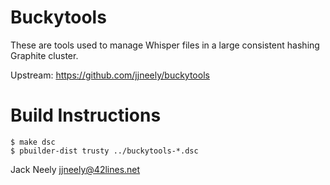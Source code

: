 Buckytools
==========

These are tools used to manage Whisper files in a large consistent hashing
Graphite cluster.

Upstream: https://github.com/jjneely/buckytools

Build Instructions
==================

    $ make dsc
    $ pbuilder-dist trusty ../buckytools-*.dsc

Jack Neely
jjneely@42lines.net
